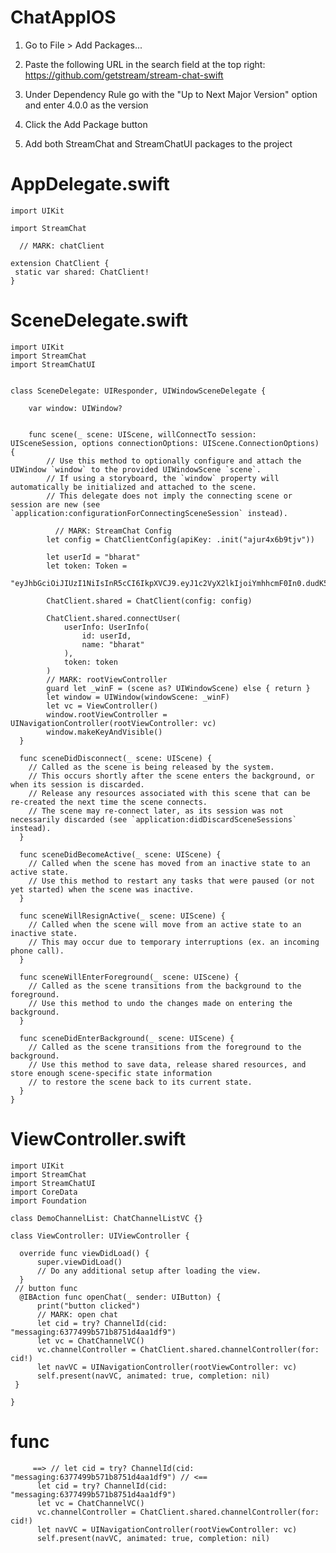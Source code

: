 # ChatAppIOS

1) Go to File > Add Packages...

2) Paste the following URL in the search field at the top right: https://github.com/getstream/stream-chat-swift

3) Under Dependency Rule go with the "Up to Next Major Version" option and enter 4.0.0 as the version

4) Click the Add Package button

6) Add both StreamChat and StreamChatUI packages to the project

# AppDelegate.swift

    import UIKit
  
    import StreamChat
  
      // MARK: chatClient 
  
    extension ChatClient {
     static var shared: ChatClient!
    }
    
# SceneDelegate.swift

    import UIKit
    import StreamChat
    import StreamChatUI


    class SceneDelegate: UIResponder, UIWindowSceneDelegate {

        var window: UIWindow?


        func scene(_ scene: UIScene, willConnectTo session: UISceneSession, options connectionOptions: UIScene.ConnectionOptions) {
            // Use this method to optionally configure and attach the UIWindow `window` to the provided UIWindowScene `scene`.
            // If using a storyboard, the `window` property will automatically be initialized and attached to the scene.
            // This delegate does not imply the connecting scene or session are new (see `application:configurationForConnectingSceneSession` instead).
        
              // MARK: StreamChat Config
            let config = ChatClientConfig(apiKey: .init("ajur4x6b9tjv"))

            let userId = "bharat"
            let token: Token =
                "eyJhbGciOiJIUzI1NiIsInR5cCI6IkpXVCJ9.eyJ1c2VyX2lkIjoiYmhhcmF0In0.dudK5LBgaY2bTPvX76lyri0t4vJZZCVKY1BEEfxBO2E"

            ChatClient.shared = ChatClient(config: config)

            ChatClient.shared.connectUser(
                userInfo: UserInfo(
                    id: userId,
                    name: "bharat"
                ),
                token: token
            )
            // MARK: rootViewController
            guard let _winF = (scene as? UIWindowScene) else { return }
            let window = UIWindow(windowScene: _winF)
            let vc = ViewController()
            window.rootViewController = UINavigationController(rootViewController: vc)
            window.makeKeyAndVisible()
      }

      func sceneDidDisconnect(_ scene: UIScene) {
        // Called as the scene is being released by the system.
        // This occurs shortly after the scene enters the background, or when its session is discarded.
        // Release any resources associated with this scene that can be re-created the next time the scene connects.
        // The scene may re-connect later, as its session was not necessarily discarded (see `application:didDiscardSceneSessions` instead).
      }

      func sceneDidBecomeActive(_ scene: UIScene) {
        // Called when the scene has moved from an inactive state to an active state.
        // Use this method to restart any tasks that were paused (or not yet started) when the scene was inactive.
      }

      func sceneWillResignActive(_ scene: UIScene) {
        // Called when the scene will move from an active state to an inactive state.
        // This may occur due to temporary interruptions (ex. an incoming phone call).
      }

      func sceneWillEnterForeground(_ scene: UIScene) {
        // Called as the scene transitions from the background to the foreground.
        // Use this method to undo the changes made on entering the background.
      }

      func sceneDidEnterBackground(_ scene: UIScene) {
        // Called as the scene transitions from the foreground to the background.
        // Use this method to save data, release shared resources, and store enough scene-specific state information
        // to restore the scene back to its current state.
      }
    }
# ViewController.swift

    import UIKit
    import StreamChat
    import StreamChatUI
    import CoreData
    import Foundation

    class DemoChannelList: ChatChannelListVC {}

    class ViewController: UIViewController {

      override func viewDidLoad() {
          super.viewDidLoad()
          // Do any additional setup after loading the view.
      }
     // button func
      @IBAction func openChat(_ sender: UIButton) {
          print("button clicked")
          // MARK: open chat
          let cid = try? ChannelId(cid: "messaging:6377499b571b8751d4aa1df9")
          let vc = ChatChannelVC()
          vc.channelController = ChatClient.shared.channelController(for: cid!)
          let navVC = UINavigationController(rootViewController: vc)
          self.present(navVC, animated: true, completion: nil)
     }
     
    }

# func 
         ==> // let cid = try? ChannelId(cid: "messaging:6377499b571b8751d4aa1df9") // <==
          let cid = try? ChannelId(cid: "messaging:6377499b571b8751d4aa1df9") 
          let vc = ChatChannelVC()
          vc.channelController = ChatClient.shared.channelController(for: cid!)
          let navVC = UINavigationController(rootViewController: vc)
          self.present(navVC, animated: true, completion: nil)
